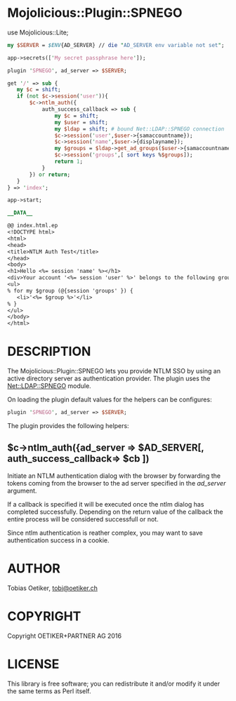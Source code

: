 # Mojolicious::Plugin::SPNEGO

use Mojolicious::Lite;

```perl
my $SERVER = $ENV{AD_SERVER} // die "AD_SERVER env variable not set";

app->secrets(['My secret passphrase here']);

plugin 'SPNEGO', ad_server => $SERVER;

get '/' => sub {
   my $c = shift;
   if (not $c->session('user')){
       $c->ntlm_auth({
           auth_success_callback => sub {
               my $c = shift;
               my $user = shift;
               my $ldap = shift; # bound Net::LDAP::SPNEGO connection
               $c->session('user',$user->{samaccountname});
               $c->session('name',$user->{displayname});
               my $groups = $ldap->get_ad_groups($user->{samaccountname});
               $c->session('groups',[ sort keys %$groups]);
               return 1;
           }
       }) or return;
   }
} => 'index';

app->start;

__DATA__

@@ index.html.ep
<!DOCTYPE html>
<html>
<head>
<title>NTLM Auth Test</title>
</head>
<body>
<h1>Hello <%= session 'name' %></h1>
<div>Your account '<%= session 'user' %>' belongs to the following groups:</div>
<ul>
% for my $group (@{session 'groups' }) {
   <li>'<%= $group %>'</li>
% }
</ul>
</body>
</html>
```

# DESCRIPTION

The Mojolicious::Plugin::SPNEGO lets you provide NTLM SSO by using an
active directory server as authentication provider. The plugin uses
the [Net::LDAP::SPNEGO](https://metacpan.org/pod/Net::LDAP::SPNEGO) module.

On loading the plugin default values for the helpers can be configures:

```perl
plugin 'SPNEGO', ad_server => $SERVER;
```

The plugin provides the following helpers:

## $c->ntlm\_auth({ad\_server => $AD\_SERVER\[, auth\_success\_callback=> $cb \])

Initiate an NTLM authentication dialog with the browser by forwarding the
tokens coming from the browser to the ad server specified in the _ad\_server_
argument.

If a callback is specified it will be executed once the ntlm dialog
has completed successfully. Depending on the return value of the
callback the entire process will be considered successfull or not.

Since ntlm authentication is reather complex, you may want to save
authentication success in a cookie.

# AUTHOR

Tobias Oetiker, <tobi@oetiker.ch>

# COPYRIGHT

Copyright OETIKER+PARTNER AG 2016

# LICENSE

This library is free software; you can redistribute it and/or modify
it under the same terms as Perl itself.
